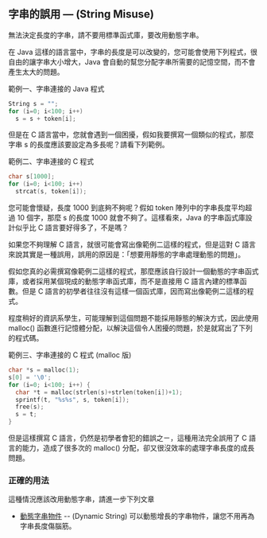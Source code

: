 ## 字串的誤用 — (String Misuse) 

無法決定長度的字串，請不要用標準函式庫，要改用動態字串。

在 Java 這樣的語言當中，字串的長度是可以改變的，您可能會使用下列程式，很自由的讓字串大小增大，Java 會自動的幫您分配字串所需要的記憶空間，而不會產生太大的問題。

範例一、字串連接的 Java 程式

```CPP
String s = "";
for (i=0; i<100; i++)
  s = s + token[i];
```

但是在 C 語言當中，您就會遇到一個困擾，假如我要撰寫一個類似的程式，那麼字串 s 的長度應該要設定為多長呢？請看下列範例。

範例二、字串連接的 C 程式

```CPP
char s[1000];
for (i=0; i<100; i++)
  strcat(s, token[i]);
```

您可能會懷疑，長度 1000 到底夠不夠呢？假如 token 陣列中的字串長度平均超過 10 個字，那麼 s 的長度 1000 就會不夠了。這樣看來，Java 的字串函式庫設計似乎比 C 語言要好得多了，不是嗎？

如果您不夠理解 C 語言，就很可能會寫出像範例二這樣的程式，但是這對 C 語言來說其實是一種誤用，誤用的原因是：「想要用靜態的字串處理動態的問題」。

假如您真的必需撰寫像範例二這樣的程式，那麼應該自行設計一個動態的字串函式庫，或者採用某個現成的動態字串函式庫，而不是直接用 C 語言內建的標準函數。但是 C 語言的初學者往往沒有這樣一個函式庫，因而寫出像範例二這樣的程式。

程度稍好的資訊系學生，可能理解到這個問題不能採用靜態的解決方式，因此使用 malloc() 函數進行記憶體分配，以解決這個令人困擾的問題，於是就寫出了下列的程式碼。

範例三、字串連接的 C 程式 (malloc 版)

```CPP
char *s = malloc(1);
s[0] = '\0';
for (i=0; i<100; i++) {
  char *t = malloc(strlen(s)+strlen(token[i])+1);
  sprintf(t, "%s%s", s, token[i]);
  free(s);
  s = t;
}
```

但是這樣撰寫 C 語言，仍然是初學者會犯的錯誤之ㄧ，這種用法完全誤用了 C 語言的能力，造成了很多次的 malloc() 分配，卻又很沒效率的處理字串長度的成長問題。

### 正確的用法

這種情況應該改用動態字串，請進一步下列文章

* [ 動態字串物件](str_object.html) -- (Dynamic String) 可以動態增長的字串物件，讓您不用再為字串長度傷腦筋。

